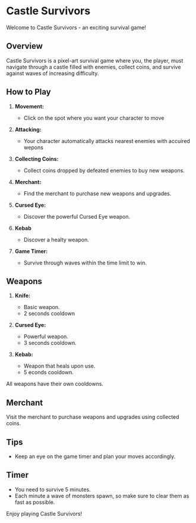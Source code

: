 # Castle Survivors

Welcome to Castle Survivors - an exciting survival game!

## Overview

Castle Survivors is a pixel-art survival game where you, the player, must navigate through a castle filled with enemies, collect coins, and survive against waves of increasing difficulty.

## How to Play

1. **Movement:**

   - Click on the spot where you want your character to move

2. **Attacking:**

   - Your character automatically attacks nearest enemies with accuired wepons

3. **Collecting Coins:**

   - Collect coins dropped by defeated enemies to buy new weapons.

4. **Merchant:**

   - Find the merchant to purchase new weapons and upgrades.

5. **Cursed Eye:**

   - Discover the powerful Cursed Eye weapon.

6. **Kebab**

   - Discover a healty weapon.

7. **Game Timer:**
   - Survive through waves within the time limit to win.

## Weapons

1. **Knife:**

   - Basic weapon.
   - 2 seconds cooldown

2. **Cursed Eye:**

   - Powerful weapon.
   - 3 seconds cooldown.

3. **Kebab:**
   - Weapon that heals upon use.
   - 5 econds cooldown.

All weapons have their own cooldowns.

## Merchant

Visit the merchant to purchase weapons and upgrades using collected coins.

## Tips

- Keep an eye on the game timer and plan your moves accordingly.

## Timer

- You need to survive 5 minutes.
- Each minute a wave of monsters spawn, so make sure to clear them as fast as possible.

Enjoy playing Castle Survivors!
